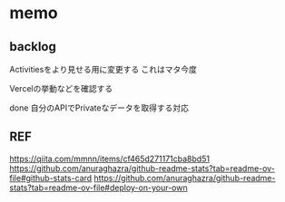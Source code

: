# memo

## backlog

Activitiesをより見せる用に変更する これはマタ今度

Vercelの挙動などを確認する

done 自分のAPIでPrivateなデータを取得する対応


## REF
https://qiita.com/mmnn/items/cf465d271171cba8bd51
https://github.com/anuraghazra/github-readme-stats?tab=readme-ov-file#github-stats-card
https://github.com/anuraghazra/github-readme-stats?tab=readme-ov-file#deploy-on-your-own